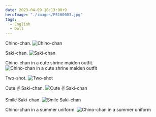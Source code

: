 ```yaml
---
date: 2023-04-09 16:13:00+9
heroImage: "./images/P5160083.jpg"
tags:
  - English
  - Doll
---
```


<!-- more -->

Chino-chan.
![Chino-chan](./images/P2100005.jpg)

Saki-chan.
![Saki-chan](./images/P3270066.jpg)

Chino-chan in a cute shrine maiden outfit.
![Chino-chan in a cute shrine maiden outfit](./images/P4140194.jpg)

Two-shot.
![Two-shot](./images/P5160083.jpg)

Cute ✌ Saki-chan.
![Cute ✌ Saki-chan](./images/P8060024.jpg)

Smile Saki-chan.
![Smile Saki-chan](./images/P8280109.jpg)

Chino-chan in a summer uniform.
![Chino-chan in a summer uniform](./images/PA300015.jpg)
